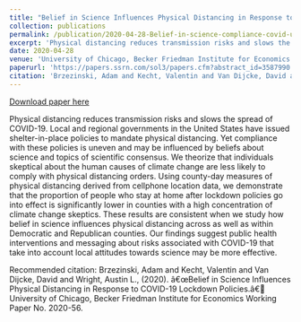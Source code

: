 ```yaml
---
title: "Belief in Science Influences Physical Distancing in Response to COVID-19 Lockdown Policies"
collection: publications
permalink: /publication/2020-04-28-Belief-in-science-compliance-covid-us
excerpt: 'Physical distancing reduces transmission risks and slows the spread of COVID-19. Local and regional governments in the United States have issued shelter-in-place policies to mandate physical distancing. Yet compliance with these policies is uneven and may be influenced by beliefs about science and topics of scientific consensus. We theorize that individuals skeptical about the human causes of climate change are less likely to comply with physical distancing orders. Using county-day measures of physical distancing derived from cellphone location data, we demonstrate that the proportion of people who stay at home after lockdown policies go into effect is significantly lower in counties with a high concentration of climate change skeptics. These results are consistent when we study how belief in science influences physical distancing across as well as within Democratic and Republican counties. Our findings suggest public health interventions and messaging about risks associated with COVID-19 that take into account local attitudes towards science may be more effective.'
date: 2020-04-28
venue: 'University of Chicago, Becker Friedman Institute for Economics Working Paper No. 2020-56'
paperurl: 'https://papers.ssrn.com/sol3/papers.cfm?abstract_id=3587990'
citation: 'Brzezinski, Adam and Kecht, Valentin and Van Dijcke, David and Wright, Austin L., (2020). â€œBelief in Science Influences Physical Distancing in Response to COVID-19 Lockdown Policies.â€ University of Chicago, Becker Friedman Institute for Economics Working Paper No. 2020-56. '
---
```


<a href='https://papers.ssrn.com/sol3/papers.cfm?abstract_id=3587990'>Download paper here</a>

Physical distancing reduces transmission risks and slows the spread of COVID-19. Local and regional governments in the United States have issued shelter-in-place policies to mandate physical distancing. Yet compliance with these policies is uneven and may be influenced by beliefs about science and topics of scientific consensus. We theorize that individuals skeptical about the human causes of climate change are less likely to comply with physical distancing orders. Using county-day measures of physical distancing derived from cellphone location data, we demonstrate that the proportion of people who stay at home after lockdown policies go into effect is significantly lower in counties with a high concentration of climate change skeptics. These results are consistent when we study how belief in science influences physical distancing across as well as within Democratic and Republican counties. Our findings suggest public health interventions and messaging about risks associated with COVID-19 that take into account local attitudes towards science may be more effective.

Recommended citation: Brzezinski, Adam and Kecht, Valentin and Van Dijcke, David and Wright, Austin L., (2020). â€œBelief in Science Influences Physical Distancing in Response to COVID-19 Lockdown Policies.â€ University of Chicago, Becker Friedman Institute for Economics Working Paper No. 2020-56. 